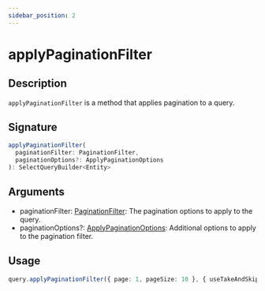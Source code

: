 ```yaml
---
sidebar_position: 2
---
```


# applyPaginationFilter

## Description
`applyPaginationFilter` is a method that applies pagination to a query.

## Signature
```typescript
applyPaginationFilter(
  paginationFilter: PaginationFilter,
  paginationOptions?: ApplyPaginationOptions
): SelectQueryBuilder<Entity>
```

## Arguments
- paginationFilter: [PaginationFilter](./types/PaginationFilter): The pagination options to apply to the query.
- paginationOptions?: [ApplyPaginationOptions](./types/ApplyPaginationOptions): Additional options to apply to the pagination filter.

## Usage

```typescript
query.applyPaginationFilter({ page: 1, pageSize: 10 }, { useTakeAndSkip: true })
```